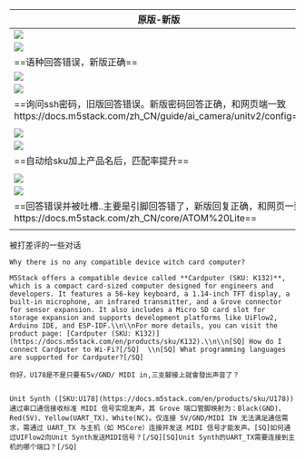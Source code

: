 
| 原版-新版                                                                                          |
| ---------------------------------------------------------------------------------------------- |
| ![](../file/Pasted%20image%2020250519164600.png)                                               |
| ![](../file/Pasted%20image%2020250519164618.png)                                               |
| ==语种回答错误，新版正确==                                                                                |
| ![](../file/Pasted%20image%2020250519165012.png)                                               |
| ![](../file/Pasted%20image%2020250519165055.png)                                               |
| ==询问ssh密码，旧版回答错误。新版密码回答正确，和网页端一致https://docs.m5stack.com/zh_CN/guide/ai_camera/unitv2/config== |
|                                                                                                |
| ![](../file/Pasted%20image%2020250519180441.png)                                               |
| ![](../file/Pasted%20image%2020250519180511.png)                                               |
| ==自动给sku加上产品名后，匹配率提升==                                                                         |
|                                                                                                |
| ![](../file/Pasted%20image%2020250519181324.png)                                               |
| ![](../file/Pasted%20image%2020250519181743.png)                                               |
| ==回答错误并被吐槽..主要是引脚回答错了，新版回复正确，和网页一致https://docs.m5stack.com/zh_CN/core/ATOM%20Lite==            |
|                                                                                                |



被打差评的一些对话
```
Why there is no any compatible device witch card computer?

M5Stack offers a compatible device called **Cardputer (SKU: K132)**, which is a compact card-sized computer designed for engineers and developers. It features a 56-key keyboard, a 1.14-inch TFT display, a built-in microphone, an infrared transmitter, and a Grove connector for sensor expansion. It also includes a Micro SD card slot for storage expansion and supports development platforms like UiFlow2, Arduino IDE, and ESP-IDF.\\n\\nFor more details, you can visit the product page: [Cardputer (SKU: K132)](https://docs.m5stack.com/en/products/sku/K132).\\n\\n[SQ] How do I connect Cardputer to Wi-Fi?[/SQ]  \\n[SQ] What programming languages are supported for Cardputer?[/SQ]

```


```
你好，U178是不是只要有5v/GND/ MIDI in,三支腳接上就會發出声音了？


Unit Synth ([SKU:U178](https://docs.m5stack.com/en/products/sku/U178)) 通过串口通信接收标准 MIDI 信号实现发声，其 Grove 端口管脚映射为：Black(GND)、Red(5V)、Yellow(UART_TX)、White(NC)。仅连接 5V/GND/MIDI IN 无法满足通信需求，需通过 UART_TX 与主机（如 M5Core）连接并发送 MIDI 信号才能发声。[SQ]如何通过UIFlow2向Unit Synth发送MIDI信号？[/SQ][SQ]Unit Synth的UART_TX需要连接到主机的哪个端口？[/SQ]

```